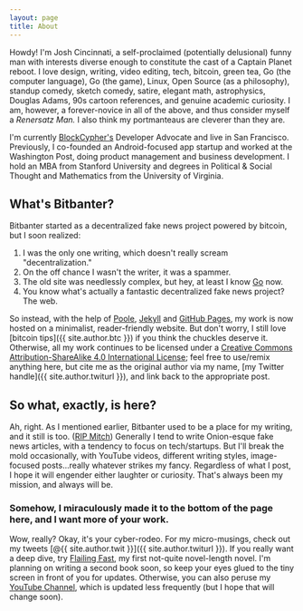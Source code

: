 ```yaml
---
layout: page
title: About
---
```


<div data-passname="cin"></div>
<script type="text/javascript"> (function(doc){ var js, id = 'onenamejs', ref = doc.getElementsByTagName('script')[0]; if (doc.getElementById(id)) {return;} js = doc.createElement('script'); js.id = id; js.src = 'https://s3.amazonaws.com/onename/onename-cards.js'; doc.head.appendChild(js); var link, cssId = 'onenamecss'; if (doc.getElementById(cssId)) {return;} link = document.createElement('link'); link.id = cssId; link.rel = 'stylesheet'; link.type = 'text/css'; link.href = 'https://s3.amazonaws.com/onename/onename-cards.css'; doc.head.appendChild(link); }(document)); </script>

Howdy! I'm Josh Cincinnati, a self-proclaimed (potentially delusional) funny man with interests diverse enough to constitute the cast of a Captain Planet reboot. I love design, writing, video editing, tech, bitcoin, green tea, Go (the computer language), Go (the game), Linux, Open Source (as a philosophy), standup comedy, sketch comedy, satire, elegant math, astrophysics, Douglas Adams, 90s cartoon references, and genuine academic curiosity. I am, however, a forever-novice in all of the above, and thus consider myself a *Renersatz Man.* I also think my portmanteaus are cleverer than they are.

I'm currently [BlockCypher's](https://blockcypher.com/) Developer Advocate and live in San Francisco. Previously, I co-founded an Android-focused app startup and worked at the Washington Post, doing product management and business development. I hold an MBA from Stanford University and degrees in Political &amp; Social Thought and Mathematics from the University of Virginia.

## What's Bitbanter?

Bitbanter started as a decentralized fake news project powered by bitcoin, but I soon realized:

1. I was the only one writing, which doesn't really scream "decentralization."
1. On the off chance I wasn't the writer, it was a spammer.
1. The old site was needlessly complex, but hey, at least I know [Go](https://golang.org) now.
1. You know what's actually a fantastic decentralized fake news project? The web.

So instead, with the help of [Poole](https://github.com/poole), [Jekyll](https://jekyllrb.com) and [GitHub Pages](https://pages.github.com), my work is now hosted on a minimalist, reader-friendly website. But don't worry, I still love [bitcoin tips]({{ site.author.btc }}) if you think the chuckles deserve it. Otherwise, all my work continues to be licensed under a [Creative Commons Attribution-ShareAlike 4.0 International License](https://creativecommons.org/licenses/by-sa/4.0/); feel free to use/remix anything here, but cite me as the original author via my name, [my Twitter handle]({{ site.author.twiturl }}), and link back to the appropriate post.

## So what, exactly, is here?

Ah, right. As I mentioned earlier, Bitbanter used to be a place for my writing, and it still is too. ([RIP Mitch](https://en.wikiquote.org/wiki/Mitch_Hedberg)) Generally I tend to write Onion-esque fake news articles, with a tendency to focus on tech/startups. But I'll break the mold occasionally, with YouTube videos, different writing styles, image-focused posts...really whatever strikes my fancy. Regardless of what I post, I hope it will engender either laughter or curiosity. That's always been my mission, and always will be.

### Somehow, I miraculously made it to the bottom of the page here, and I want more of your work.

Wow, really? Okay, it's your cyber-rodeo. For my micro-musings, check out my tweets [@{{ site.author.twit }}]({{ site.author.twiturl }}). If you really want a deep dive, try [Flailing Fast](http://www.flailfast.com), my first not-quite novel-length novel. I'm planning on writing a second book soon, so keep your eyes glued to the tiny screen in front of you for updates. Otherwise, you can also peruse my [YouTube Channel](https://www.youtube.com/channel/UCUvzKxe7XmTgcj5TyyZK_Ow), which is updated less frequently (but I hope that will change soon).
